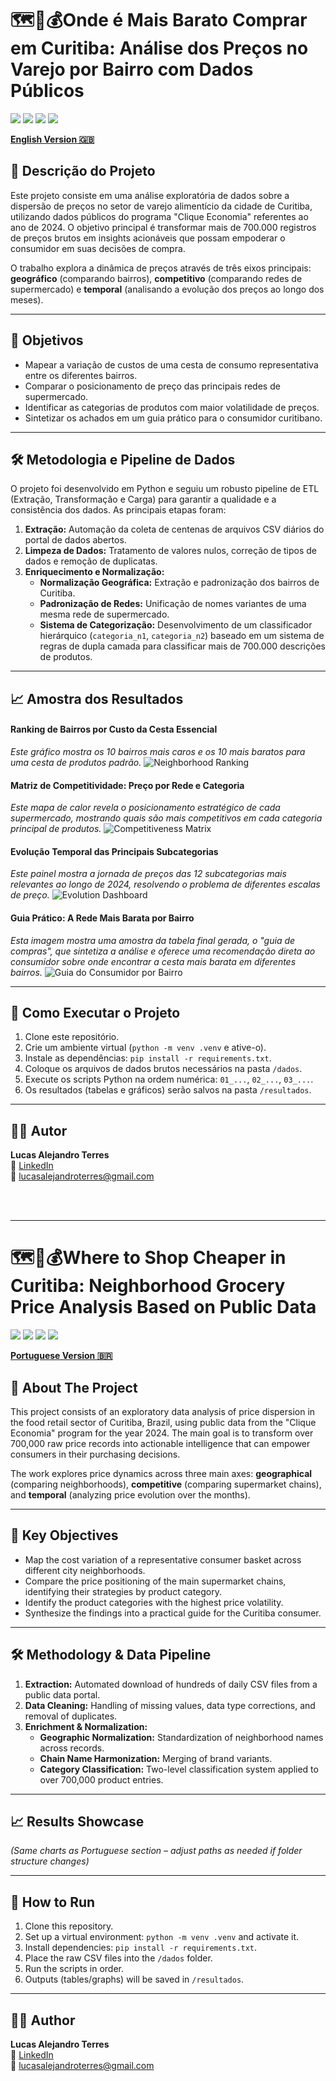 # 🗺️🛒💰Onde é Mais Barato Comprar em Curitiba: Análise dos Preços no Varejo por Bairro com Dados Públicos

[<img src="https://img.shields.io/badge/Python-3.11-3776AB?style=for-the-badge&logo=python&logoColor=white" />](https://www.python.org/)
[<img src="https://img.shields.io/badge/Pandas-1.5-150458?style=for-the-badge&logo=pandas&logoColor=white" />](https://pandas.pydata.org/)
[<img src="https://img.shields.io/badge/Matplotlib-3.7-891845?style=for-the-badge&logo=matplotlib&logoColor=white" />](https://matplotlib.org/)
[<img src="https://img.shields.io/badge/Seaborn-0.12-09435b?style=for-the-badge&logo=seaborn&logoColor=white" />](https://seaborn.pydata.org/)

[**English Version 🇬🇧**](#english-version)

## 📖 Descrição do Projeto

Este projeto consiste em uma análise exploratória de dados sobre a dispersão de preços no setor de varejo alimentício da cidade de Curitiba, utilizando dados públicos do programa "Clique Economia" referentes ao ano de 2024. O objetivo principal é transformar mais de 700.000 registros de preços brutos em insights acionáveis que possam empoderar o consumidor em suas decisões de compra.

O trabalho explora a dinâmica de preços através de três eixos principais: **geográfico** (comparando bairros), **competitivo** (comparando redes de supermercado) e **temporal** (analisando a evolução dos preços ao longo dos meses).

---

## 🎯 Objetivos

* Mapear a variação de custos de uma cesta de consumo representativa entre os diferentes bairros.
* Comparar o posicionamento de preço das principais redes de supermercado.
* Identificar as categorias de produtos com maior volatilidade de preços.
* Sintetizar os achados em um guia prático para o consumidor curitibano.

---

## 🛠️ Metodologia e Pipeline de Dados

O projeto foi desenvolvido em Python e seguiu um robusto pipeline de ETL (Extração, Transformação e Carga) para garantir a qualidade e a consistência dos dados. As principais etapas foram:
1. **Extração:** Automação da coleta de centenas de arquivos CSV diários do portal de dados abertos.
2. **Limpeza de Dados:** Tratamento de valores nulos, correção de tipos de dados e remoção de duplicatas.
3. **Enriquecimento e Normalização:**
   * **Normalização Geográfica:** Extração e padronização dos bairros de Curitiba.
   * **Padronização de Redes:** Unificação de nomes variantes de uma mesma rede de supermercado.
   * **Sistema de Categorização:** Desenvolvimento de um classificador hierárquico (`categoria_n1`, `categoria_n2`) baseado em um sistema de regras de dupla camada para classificar mais de 700.000 descrições de produtos.

---

## 📈 Amostra dos Resultados

#### Ranking de Bairros por Custo da Cesta Essencial
*Este gráfico mostra os 10 bairros mais caros e os 10 mais baratos para uma cesta de produtos padrão.*
![Neighborhood Ranking](Results/Graphs/1_grafico_ranking_bairros.png)

#### Matriz de Competitividade: Preço por Rede e Categoria
*Este mapa de calor revela o posicionamento estratégico de cada supermercado, mostrando quais são mais competitivos em cada categoria principal de produtos.*
![Competitiveness Matrix](Results/Graphs/3_grafico_matriz_competitividade_redes_macrocategoria.png)

#### Evolução Temporal das Principais Subcategorias
*Este painel mostra a jornada de preços das 12 subcategorias mais relevantes ao longo de 2024, resolvendo o problema de diferentes escalas de preço.*
![Evolution Dashboard](Results/Graphs/painel_evolucao_subcategorias.png)

#### Guia Prático: A Rede Mais Barata por Bairro
*Esta imagem mostra uma amostra da tabela final gerada, o "guia de compras", que sintetiza a análise e oferece uma recomendação direta ao consumidor sobre onde encontrar a cesta mais barata em diferentes bairros.*
![Guia do Consumidor por Bairro](Results/Graphs/Ranking_RedesMaisBaratas_Bairro.png)

---

## 🚀 Como Executar o Projeto

1. Clone este repositório.
2. Crie um ambiente virtual (`python -m venv .venv` e ative-o).
3. Instale as dependências: `pip install -r requirements.txt`.
4. Coloque os arquivos de dados brutos necessários na pasta `/dados`.
5. Execute os scripts Python na ordem numérica: `01_...`, `02_...`, `03_...`.
6. Os resultados (tabelas e gráficos) serão salvos na pasta `/resultados`.

---

## 👨‍💻 Autor

**Lucas Alejandro Terres**  
🔗 [LinkedIn](https://www.linkedin.com/in/lucasalejandroterres/)  
📧 lucasalejandroterres@gmail.com

&nbsp;  
&nbsp;  

---

<a name="english-version"></a>

# 🗺️🛒💰Where to Shop Cheaper in Curitiba: Neighborhood Grocery Price Analysis Based on Public Data

[<img src="https://img.shields.io/badge/Python-3.11-3776AB?style=for-the-badge&logo=python&logoColor=white" />](https://www.python.org/)
[<img src="https://img.shields.io/badge/Pandas-1.5-150458?style=for-the-badge&logo=pandas&logoColor=white" />](https://pandas.pydata.org/)
[<img src="https://img.shields.io/badge/Matplotlib-3.7-891845?style=for-the-badge&logo=matplotlib&logoColor=white" />](https://matplotlib.org/)
[<img src="https://img.shields.io/badge/Seaborn-0.12-09435b?style=for-the-badge&logo=seaborn&logoColor=white" />](https://seaborn.pydata.org/)

[**Portuguese Version 🇧🇷**](#️-onde-é-mais-barato-comprar-em-curitiba-análise-dos-preços-no-varejo-por-bairro-com-dados-públicos)

## 📖 About The Project

This project consists of an exploratory data analysis of price dispersion in the food retail sector of Curitiba, Brazil, using public data from the "Clique Economia" program for the year 2024. The main goal is to transform over 700,000 raw price records into actionable intelligence that can empower consumers in their purchasing decisions.

The work explores price dynamics across three main axes: **geographical** (comparing neighborhoods), **competitive** (comparing supermarket chains), and **temporal** (analyzing price evolution over the months).

---

## 🎯 Key Objectives

* Map the cost variation of a representative consumer basket across different city neighborhoods.
* Compare the price positioning of the main supermarket chains, identifying their strategies by product category.
* Identify the product categories with the highest price volatility.
* Synthesize the findings into a practical guide for the Curitiba consumer.

---

## 🛠️ Methodology & Data Pipeline

1. **Extraction:** Automated download of hundreds of daily CSV files from a public data portal.
2. **Data Cleaning:** Handling of missing values, data type corrections, and removal of duplicates.
3. **Enrichment & Normalization:**
   * **Geographic Normalization:** Standardization of neighborhood names across records.
   * **Chain Name Harmonization:** Merging of brand variants.
   * **Category Classification:** Two-level classification system applied to over 700,000 product entries.

---

## 📈 Results Showcase

*(Same charts as Portuguese section – adjust paths as needed if folder structure changes)*

---

## 🚀 How to Run

1. Clone this repository.
2. Set up a virtual environment: `python -m venv .venv` and activate it.
3. Install dependencies: `pip install -r requirements.txt`.
4. Place the raw CSV files into the `/dados` folder.
5. Run the scripts in order.
6. Outputs (tables/graphs) will be saved in `/resultados`.

---

## 👨‍💻 Author

**Lucas Alejandro Terres**  
🔗 [LinkedIn](https://www.linkedin.com/in/lucasalejandroterres/)  
📧 lucasalejandroterres@gmail.com
